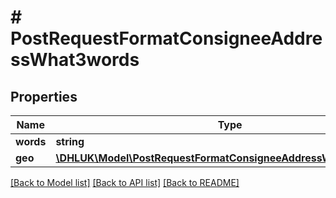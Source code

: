 # # PostRequestFormatConsigneeAddressWhat3words

## Properties

Name | Type | Description | Notes
------------ | ------------- | ------------- | -------------
**words** | **string** |  |
**geo** | [**\DHLUK\Model\PostRequestFormatConsigneeAddressWhat3wordsGeo**](PostRequestFormatConsigneeAddressWhat3wordsGeo.md) |  | [optional]

[[Back to Model list]](../../README.md#models) [[Back to API list]](../../README.md#endpoints) [[Back to README]](../../README.md)
